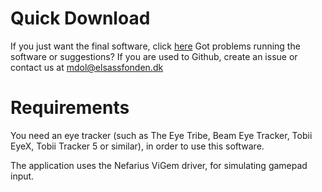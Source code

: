 # Quick Download
If you just want the final software, click [here](https://github.com/Welfaretech-EF/ALF/releases/latest/download/ALF.zip)
Got problems running the software or suggestions? If you are used to Github, create an issue or contact us at mdol@elsassfonden.dk
# Requirements
You need an eye tracker (such as The Eye Tribe, Beam Eye Tracker, Tobii EyeX, Tobii Tracker 5 or similar), in order to use this software.

The application uses the Nefarius ViGem driver, for simulating gamepad input.
